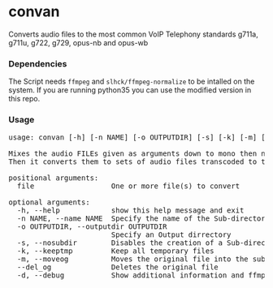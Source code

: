# convan
Converts audio files to the most common VoIP Telephony standards g711a, g711u, g722, g729, opus-nb and opus-wb

### Dependencies
The Script needs `ffmpeg` and `slhck/ffmpeg-normalize` to be intalled on the system.
If you are running python35 you can use the modified version in this repo.  

### Usage
<pre>
usage: convan [-h] [-n NAME] [-o OUTPUTDIR] [-s] [-k] [-m] [--del_og] [-d] file [file ...]

Mixes the audio FILEs given as arguments down to mono then normalizes them (if -m is not specified).
Then it converts them to sets of audio files transcoded to the most common VoIP Telephony standards g711a, g711u, g722, g729, opus-nb and opus-wb.

positional arguments:
  file                  One or more file(s) to convert

optional arguments:
  -h, --help            show this help message and exit
  -n NAME, --name NAME  Specify the name of the Sub-directory and audio files
  -o OUTPUTDIR, --outputdir OUTPUTDIR
                        Specify an Output dirrectory
  -s, --nosubdir        Disables the creation of a Sub-directory; incompatible with -m
  -k, --keeptmp         Keep all temporary files
  -m, --moveog          Moves the original file into the subdirectory; incompatible with -s
  --del_og              Deletes the original file
  -d, --debug           Show additional information and ffmpeg output
  </pre>

